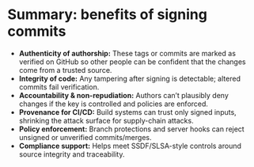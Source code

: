 # Summary: benefits of signing commits
* **Authenticity of authorship:** These tags or commits are marked as verified on GitHub so other people can be confident that the changes come from a trusted source.
* **Integrity of code:** Any tampering after signing is detectable; altered commits fail verification.
* **Accountability & non-repudiation:** Authors can’t plausibly deny changes if the key is controlled and policies are enforced.
* **Provenance for CI/CD:** Build systems can trust only signed inputs, shrinking the attack surface for supply-chain attacks.
* **Policy enforcement:** Branch protections and server hooks can reject unsigned or unverified commits/merges.
* **Compliance support:** Helps meet SSDF/SLSA-style controls around source integrity and traceability.